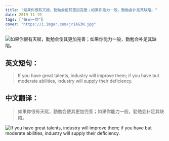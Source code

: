 ```yaml
---
title: "如果你很有天赋，勤勉会使其更加完善；如果你能力一般，勤勉会补足其缺陷。"
date: 2019-11-19
tags: ["每日一句"]
cover: "https://i.imgur.com/jriAG3N.jpg"
---
```


![如果你很有天赋，勤勉会使其更加完善；如果你能力一般，勤勉会补足其缺陷。](https://i.imgur.com/whwWwDU.jpg)

## 英文短句：
> If you have great talents, industry will improve them; if you have but moderate abilities, industry will supply their deficiency.

<!--more-->

## 中文翻译：
> 如果你很有天赋，勤勉会使其更加完善；如果你能力一般，勤勉会补足其缺陷。

![If you have great talents, industry will improve them; if you have but moderate abilities, industry will supply their deficiency.](https://i.imgur.com/TqquuBM.jpg)

